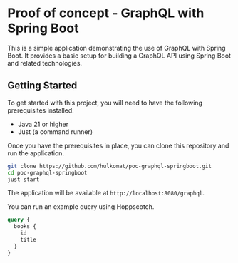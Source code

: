 # Proof of concept - GraphQL with Spring Boot

This is a simple application demonstrating the use of GraphQL with Spring Boot. It provides a basic setup for building a GraphQL API using Spring Boot and related technologies.

## Getting Started

To get started with this project, you will need to have the following prerequisites installed:

- Java 21 or higher
- Just (a command runner)

Once you have the prerequisites in place, you can clone this repository and run the application.

```bash
git clone https://github.com/hulkomat/poc-graphql-springboot.git
cd poc-graphql-springboot
just start
```

The application will be available at `http://localhost:8080/graphql`.

You can run an example query using Hoppscotch.

```graphql
query {
  books {
    id
    title
  }
}
```
